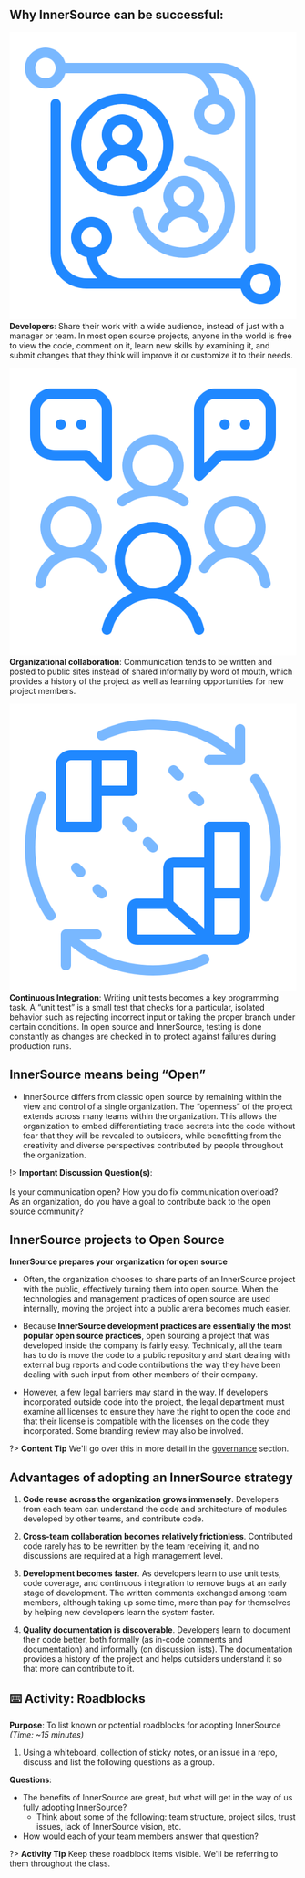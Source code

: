 ## Why InnerSource can be successful:
![logo](images/Developers.png ':size=100%') **Developers**: Share their work with a wide audience, instead of just with a manager or team. In most open source projects, anyone in the world is free to view the code, comment on it, learn new skills by examining it, and submit changes that they think will improve it or customize it to their needs.

![logo](images/team_discussions.png ':size=100%') **Organizational collaboration**: Communication tends to be written and posted to public sites instead of shared informally by word of mouth, which provides a history of the project as well as learning opportunities for new project members.

![logo](images/ci.png ':size=100%') **Continuous Integration**: Writing unit tests becomes a key programming task. A “unit test” is a small test that checks for a particular, isolated behavior such as rejecting incorrect input or taking the proper branch under certain conditions. In open source and InnerSource, testing is done constantly as changes are checked in to protect against failures during production runs.

## InnerSource means being “Open”
* InnerSource differs from classic open source by remaining within the view and control of a single organization. The “openness” of the project extends across many teams within the organization. This allows the organization to embed differentiating trade secrets into the code without fear that they will be revealed to outsiders, while benefitting from the creativity and diverse perspectives contributed by people throughout the organization.

!> **Important Discussion Question(s)**: <br><br> Is your communication open? How you do fix communication overload? <br>As an organization, do you have a goal to contribute back to the open source community?

## InnerSource projects to Open Source

**InnerSource prepares your organization for open source**
* Often, the organization chooses to share parts of an InnerSource project with the public, effectively turning them into open source. When the technologies and management practices of open source are used internally, moving the project into a public arena becomes much easier.

* Because **InnerSource development practices are essentially the most popular open source practices**, open sourcing a project that was developed inside the company is fairly easy. Technically, all the team has to do is move the code to a public repository and start dealing with external bug reports and code contributions the way they have been dealing with such input from other members of their company.

* However, a few legal barriers may stand in the way. If developers incorporated outside code into the project, the legal department must examine all licenses to ensure they have the right to open the code and that their license is compatible with the licenses on the code they incorporated. Some branding review may also be involved.

?> **Content Tip** We'll go over this in more detail in the [governance](/lens_3_governance) section.


## Advantages of adopting an InnerSource strategy
1) **Code reuse across the organization grows immensely**. Developers from each team can understand the code and architecture of modules developed by other teams, and contribute code.

2) **Cross-team collaboration becomes relatively frictionless**. Contributed code rarely has to be rewritten by the team receiving it, and no discussions are required at a high management level.

3) **Development becomes faster**. As developers learn to use unit tests, code coverage, and continuous integration to remove bugs at an early stage of development. The written comments exchanged among team members, although taking up some time, more than pay for themselves by helping new developers learn the system faster.

4) **Quality documentation is discoverable**. Developers learn to document their code better, both formally (as in-code comments and documentation) and informally (on discussion lists). The documentation provides a history of the project and helps outsiders understand it so that more can contribute to it.

## ⌨️ Activity: Roadblocks
**Purpose**: To list known or potential roadblocks for adopting InnerSource _(Time: ~15 minutes)_

1) Using a whiteboard, collection of sticky notes, or an issue in a repo, discuss and list the following questions as a group.

**Questions**:
- The benefits of InnerSource are great, but what will get in the way of us fully adopting InnerSource?
  - Think about some of the following: team structure, project silos, trust issues, lack of InnerSource vision, etc.
- How would each of your team members answer that question?

?> **Activity Tip** Keep these roadblock items visible. We'll be referring to them throughout the class.
